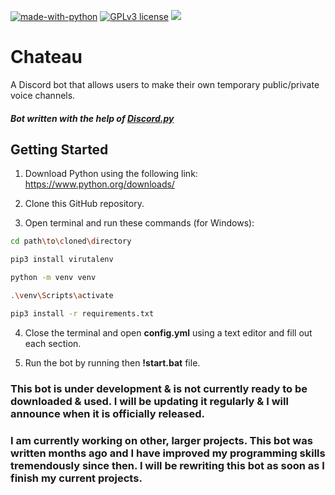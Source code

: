 [![made-with-python](https://img.shields.io/badge/Made%20with-Python-9997f3.svg)](https://www.python.org/)
[![GPLv3 license](https://img.shields.io/badge/License-GPLv3-blue.svg)](http://perso.crans.org/besson/LICENSE.html)
<a href="https://hits.seeyoufarm.com">
	<img src="https://hits.seeyoufarm.com/api/count/incr/badge.svg?url=https%3A%2F%2Fgithub.com%2FxEricL%2FChateau&count_bg=%232DDAFF&title_bg=%23555555&icon=python.svg&icon_color=%23FFFFFF&title=hits&edge_flat=false"/>
</a>

# Chateau
A Discord bot that allows users to make their own temporary public/private voice channels.
#### *Bot written with the help of [Discord.py](http://discordpy.rtfd.org/en/latest)*

## Getting Started

1) Download Python using the following link:
	 https://www.python.org/downloads/

2) Clone this GitHub repository.

3) Open terminal and run these commands (for Windows):
```bash
cd path\to\cloned\directory

pip3 install virutalenv

python -m venv venv

.\venv\Scripts\activate

pip3 install -r requirements.txt
```
  
4) Close the terminal and open **config.yml** using a text editor and fill out each section.

5) Run the bot by running then **!start.bat** file.


### **This bot is under development & is not currently ready to be downloaded & used. I will be updating it regularly & I will announce when it is officially released.**
### I am currently working on other, larger projects. This bot was written months ago and I have improved my programming skills tremendously since then. I will be rewriting this bot as soon as I finish my current projects.
